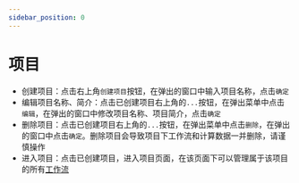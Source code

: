 ```yaml
---
sidebar_position: 0
---
```


# 项目
- 创建项目：点击右上角`创建项目`按钮，在弹出的窗口中输入项目名称，点击`确定`
- 编辑项目名称、简介：点击已创建项目右上角的`...`按钮，在弹出菜单中点击`编辑`，在弹出的窗口中修改项目名称、项目简介，点击`确定`
- 删除项目：点击已创建项目右上角的`...`按钮，在弹出菜单中点击`删除`，在弹出的窗口中点击`确定`。删除项目会导致项目下工作流和计算数据一并删除，请谨慎操作
- 进入项目：点击已创建项目，进入项目页面，在该页面下可以管理属于该项目的所有[工作流](/next/Q-Flow/模拟/工作流/)